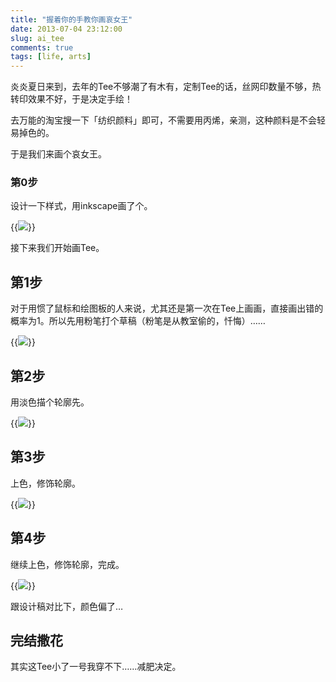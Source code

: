```yaml
---
title: "握着你的手教你画哀女王"
date: 2013-07-04 23:12:00
slug: ai_tee
comments: true
tags: [life, arts]
---
```


炎炎夏日来到，去年的Tee不够潮了有木有，定制Tee的话，丝网印数量不够，热转印效果不好，于是决定手绘！

去万能的淘宝搜一下「纺织颜料」即可，不需要用丙烯，亲测，这种颜料是不会轻易掉色的。

于是我们来画个哀女王。

### 第0步

设计一下样式，用inkscape画了个。

{{<img class="center" src="ai_step0.png">}}

接下来我们开始画Tee。

<!--more-->

## 第1步

对于用惯了鼠标和绘图板的人来说，尤其还是第一次在Tee上画画，直接画出错的概率为1。所以先用粉笔打个草稿（粉笔是从教室偷的，忏悔）……

{{<img class="center" src="ai_step1.jpg">}}

## 第2步

用淡色描个轮廓先。

{{<img class="center" src="ai_step2.jpg">}}

## 第3步

上色，修饰轮廓。

{{<img class="center" src="ai_step3.jpg">}}

## 第4步

继续上色，修饰轮廓，完成。

{{<img class="center" src="ai_step4.jpg">}}


跟设计稿对比下，颜色偏了…


## 完结撒花

其实这Tee小了一号我穿不下……减肥决定。
